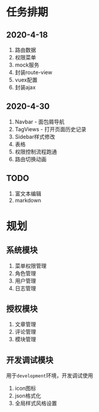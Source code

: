 # 任务排期

## 2020-4-18

1. 路由数据
1. 权限菜单
1. mock服务
1. 封装route-view
1. vuex配置
1. 封装ajax

## 2020-4-30
1. Navbar - 面包屑导航
1. TagViews - 打开页面历史记录
1. Sidebar样式修改
1. 表格
1. 权限控制流程跑通
1. 路由切换动画

## TODO
1. 富文本编辑
1. markdown

# 规划

## 系统模块
1. 菜单权限管理
1. 角色管理
1. 用户管理
1. 日志管理

## 授权模块
1. 文章管理
1. 评论管理
1. 模块管理

## 开发调试模块
用于`development`环境，开发调试使用

1. icon图标
1. json格式化
1. 全局样式风格设置

